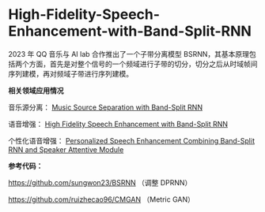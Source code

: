 # High-Fidelity-Speech-Enhancement-with-Band-Split-RNN
2023 年 QQ 音乐与 AI lab 合作推出了一个子带分离模型 BSRNN，其基本原理包括两个方面，首先是对整个信号的一个频域进行子带的切分，切分之后从时域帧间序列建模，再对频域子带进行序列建模。

**相关领域应用情况**

音乐源分离：
[Music Source Separation with Band-Split RNN](https://arxiv.org/abs/2209.15174)

语音增强：
[High Fidelity Speech Enhancement with Band-Split RNN](https://arxiv.org/abs/2212.00406)

个性化语音增强：
[Personalized Speech Enhancement Combining Band-Split RNN and Speaker Attentive Module](https://export.arxiv.org/abs/2302.09953v1)

**参考代码：**

https://github.com/sungwon23/BSRNN （调整 DPRNN）

https://github.com/ruizhecao96/CMGAN （Metric GAN）
